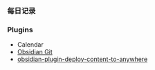### 每日记录

### Plugins
- Calendar
- [Obsidian Git](https://desktopofsamuel.com/how-to-sync-obsidian-vault-for-free-using-git/)
- [obsidian-plugin-deploy-content-to-anywhere](https://github.com/cuixiaorui/obsidian-plugin-deploy-content-to-anywhere)